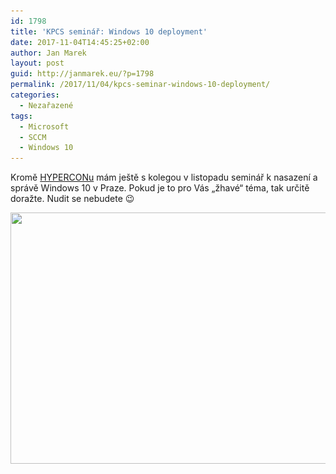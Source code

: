 ```yaml
---
id: 1798
title: 'KPCS seminář: Windows 10 deployment'
date: 2017-11-04T14:45:25+02:00
author: Jan Marek
layout: post
guid: http://janmarek.eu/?p=1798
permalink: /2017/11/04/kpcs-seminar-windows-10-deployment/
categories:
  - Nezařazené
tags:
  - Microsoft
  - SCCM
  - Windows 10
---
```

Kromě <a href="http://www.hypercon.cz" target="_blank" rel="noopener">HYPERCONu</a> mám ještě s kolegou v listopadu seminář k nasazení a správě Windows 10 v Praze. Pokud je to pro Vás &#8222;žhavé&#8220; téma, tak určitě doražte. Nudit se nebudete 😉

[<img class="aligncenter wp-image-1799 size-full" src="/wp-content/uploads/2017/11/KPCS_Seminar_Windows_10.png" alt="" width="732" height="402" srcset="/wp-content/uploads/2017/11/KPCS_Seminar_Windows_10.png 732w, /wp-content/uploads/2017/11/KPCS_Seminar_Windows_10-300x165.png 300w" sizes="(max-width: 732px) 100vw, 732px" />](https://www.kpcs.cz/blog/it-pro-roky-pristi-pozvanka-na-seminare-kpcs-cz.html)